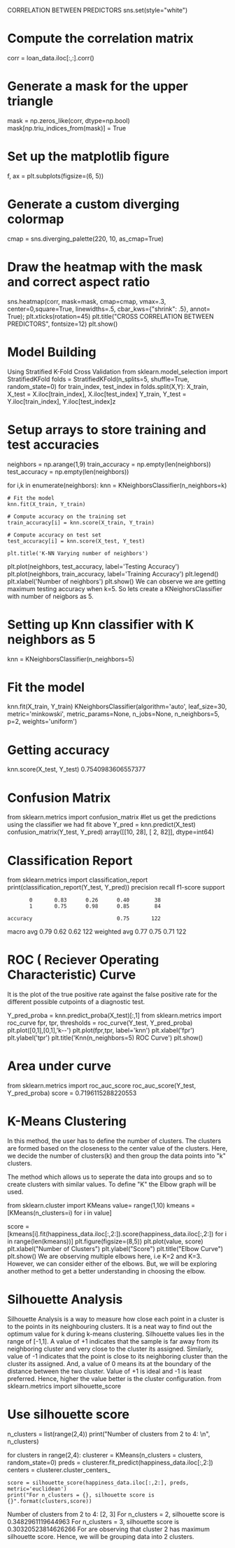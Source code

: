 CORRELATION BETWEEN PREDICTORS
sns.set(style="white")

# Compute the correlation matrix
corr = loan_data.iloc[:,:].corr()

# Generate a mask for the upper triangle
mask = np.zeros_like(corr, dtype=np.bool)
mask[np.triu_indices_from(mask)] = True

# Set up the matplotlib figure
f, ax = plt.subplots(figsize=(6, 5))

# Generate a custom diverging colormap
cmap = sns.diverging_palette(220, 10, as_cmap=True)

# Draw the heatmap with the mask and correct aspect ratio
sns.heatmap(corr, mask=mask, cmap=cmap, vmax=.3, center=0,square=True, linewidths=.5, cbar_kws={"shrink": .5}, annot= True);
plt.xticks(rotation=45)
plt.title("CROSS CORRELATION BETWEEN PREDICTORS", fontsize=12)
plt.show()
 # Model Building
Using Stratified K-Fold Cross Validation
from sklearn.model_selection import StratifiedKFold
folds = StratifiedKFold(n_splits=5, shuffle=True, random_state=0)
for train_index, test_index in folds.split(X,Y):
    X_train, X_test = X.iloc[train_index], X.iloc[test_index]
    Y_train, Y_test = Y.iloc[train_index], Y.iloc[test_index]z

# Setup arrays to store training and test accuracies
neighbors = np.arange(1,9)
train_accuracy = np.empty(len(neighbors))
test_accuracy = np.empty(len(neighbors))

for i,k in enumerate(neighbors):
    knn = KNeighborsClassifier(n_neighbors=k)
    
    # Fit the model
    knn.fit(X_train, Y_train)
    
    # Compute accuracy on the training set
    train_accuracy[i] = knn.score(X_train, Y_train)
    
    # Compute accuracy on test set
    test_accuracy[i] = knn.score(X_test, Y_test)
    
    plt.title('K-NN Varying number of neighbors')
plt.plot(neighbors, test_accuracy, label='Testing Accuracy')
plt.plot(neighbors, train_accuracy, label='Training Accuracy')
plt.legend()
plt.xlabel('Number of neighbors')
plt.show()
We can observe we are getting maximum testing accuracy when k=5. So lets create a KNeighorsClassifier with number of neigbors as 5.

# Setting up Knn classifier with K neighbors as 5
knn = KNeighborsClassifier(n_neighbors=5)
# Fit the model
knn.fit(X_train, Y_train)
KNeighborsClassifier(algorithm='auto', leaf_size=30, metric='minkowski',
                     metric_params=None, n_jobs=None, n_neighbors=5, p=2,
                     weights='uniform')
# Getting accuracy
knn.score(X_test, Y_test)
0.7540983606557377

# Confusion Matrix
from sklearn.metrics import confusion_matrix
#let us get the predictions using the classifier we had fit above
Y_pred = knn.predict(X_test)
confusion_matrix(Y_test, Y_pred)
array([[10, 28],
       [ 2, 82]], dtype=int64)
# Classification Report
from sklearn.metrics import classification_report
print(classification_report(Y_test, Y_pred))
              precision    recall  f1-score   support

           0       0.83      0.26      0.40        38
           1       0.75      0.98      0.85        84

    accuracy                           0.75       122
   macro avg       0.79      0.62      0.62       122
weighted avg       0.77      0.75      0.71       122

# ROC ( Reciever Operating Characteristic) Curve
It is the plot of the true positive rate against the false positive rate for the different possible cutpoints of a diagnostic test.

Y_pred_proba = knn.predict_proba(X_test)[:,1]
from sklearn.metrics import roc_curve
fpr, tpr, thresholds  = roc_curve(Y_test, Y_pred_proba)
plt.plot([0,1],[0,1],'k--')
plt.plot(fpr,tpr, label='knn')
plt.xlabel('fpr')
plt.ylabel('tpr')
plt.title('Knn(n_neighbors=5) ROC Curve')
plt.show()
# Area under curve
from sklearn.metrics import roc_auc_score
roc_auc_score(Y_test, Y_pred_proba)
score = 0.7196115288220553
# K-Means Clustering
In this method, the user has to define the number of clusters. The clusters are formed based on the closeness to the center value of the clusters. Here, we decide the number of clusters(k) and then group the data points into "k" clusters.

The method which allows us to seperate the data into groups and so to create clusters with similar values. To define "K" the Elbow graph will be used.

from sklearn.cluster import KMeans
value= range(1,10)
kmeans = [KMeans(n_clusters=i) for i in value]

score = [kmeans[i].fit(happiness_data.iloc[:,2:]).score(happiness_data.iloc[:,2:]) for i in range(len(kmeans))]
plt.figure(figsize=(8,5))
plt.plot(value, score)
plt.xlabel("Number of Clusters")
plt.ylabel("Score")
plt.title("Elbow Curve")
plt.show()
We are observing multiple elbows here, i.e K=2 and K=3. However, we can consider either of the elbows. But, we will be exploring another method to get a better understanding in choosing the elbow.

# Silhouette Analysis
Silhouette Analysis is a way to measure how close each point in a cluster is to the points in its neighbouring clusters. It is a neat way to find out the optimum value for k during k-means clustering. Silhouette values lies in the range of [-1,1]. A value of +1 indicates that the sample is far away from its neighboring cluster and very close to the cluster its assigned. Similarly, value of -1 indicates that the point is close to its neighboring cluster than the cluster its assigned. And, a value of 0 means its at the boundary of the distance between the two cluster. Value of +1 is ideal and -1 is least preferred. Hence, higher the value better is the cluster configuration.
from sklearn.metrics import silhouette_score
# Use silhouette score
n_clusters = list(range(2,4))
print("Number of clusters from 2 to 4: \n", n_clusters)

for clusters in range(2,4):
    clusterer = KMeans(n_clusters = clusters, random_state=0)
    preds = clusterer.fit_predict(happiness_data.iloc[:,2:])
    centers = clusterer.cluster_centers_
    
    score = silhouette_score(happiness_data.iloc[:,2:], preds, metric='euclidean')
    print("For n_clusters = {}, silhouette score is {}".format(clusters,score))
Number of clusters from 2 to 4: 
 [2, 3]
For n_clusters = 2, silhouette score is 0.3482961119644963
For n_clusters = 3, silhouette score is 0.30320523814626266
For are observing that cluster 2 has maximum silhouette score. Hence, we will be grouping data into 2 clusters.

